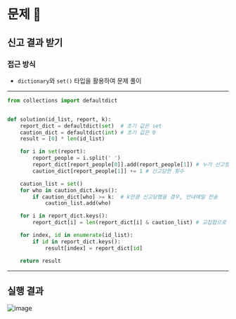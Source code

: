 # 문제 :book:

## 신고 결과 받기

### 접근 방식

- `dictionary`와 `set()` 타입을 활용하여 문제 풀이

<hr>

```python
from collections import defaultdict


def solution(id_list, report, k):
    report_dict = defaultdict(set)  # 초기 값은 set
    caution_dict = defaultdict(int) # 초기 값은 0
    result = [0] * len(id_list)

    for i in set(report):
        report_people = i.split(' ')
        report_dict[report_people[0]].add(report_people[1]) # 누가 신고했는지를 확인
        caution_dict[report_people[1]] += 1 # 신고당한 횟수

    caution_list = set()
    for who in caution_dict.keys():
        if caution_dict[who] >= k:  # k만큼 신고당했을 경우, 안내메일 전송
            caution_list.add(who)

    for i in report_dict.keys():
        report_dict[i] = len(report_dict[i] & caution_list) # 교집합으로 안내메일 받을 횟수

    for index, id in enumerate(id_list):
        if id in report_dict.keys():
            result[index] = report_dict[id]

    return result
```

<hr>

## 실행 결과

![image](https://user-images.githubusercontent.com/84619866/150670230-010a0985-6710-4278-9af1-c72293acc117.png)
